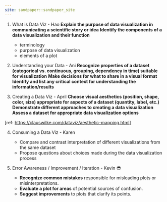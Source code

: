 ```yaml
---
site: sandpaper::sandpaper_site
---
```

1. What is Data Viz - Hao
    **Explain the purpose of data visualization in communicating a scientific story or idea**
    **Identify the components of a data visualization and their function**
    - terminology
    - purpose of data visualization
    - elements of a plot

2. Understanding your Data - Ani
    **Recognize properties of a dataset (categorical vs. continuous, grouping, dependency in time) suitable for visualization**
    **Make decisions for what to share in a visual format**
    **Identify and list any critical context for understanding the information/results**
    
3. Creating a Data Viz - April
    **Choose visual aesthetics (position, shape, color, size) appropriate for aspects of a dataset (quantity, label, etc.)**
    **Demonstrate different approaches to creating a data visualization**
    **Assess a dataset for appropriate data visualization options**

[ref: https://clauswilke.com/dataviz/aesthetic-mapping.html]

4. Consuming a Data Viz - Karen
    * Compare and contrast interpretation of different visualizations from the same dataset
    * Propose questions about choices made during the data visualization process

5. Error Awareness / Improvement / Iteration - Kevin :sunglasses: 
    * **Recognize common mistakes** responsible for misleading plots or misinterpretations.
    * **Evaluate a plot for areas** of potential sources of confusion.
    * **Suggest improvements** to plots that clarify its points.
